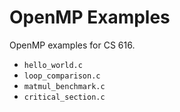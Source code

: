 # OpenMP Examples

OpenMP examples for CS 616.

- `hello_world.c`
- `loop_comparison.c`
- `matmul_benchmark.c`
- `critical_section.c`
